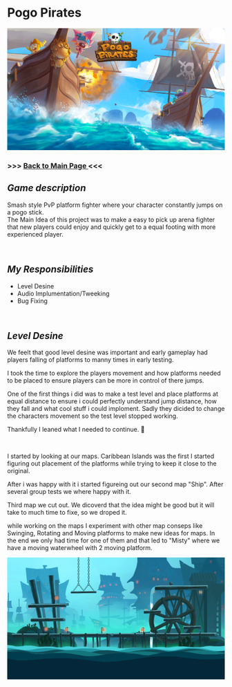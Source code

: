 <h1> Pogo Pirates </h1>
    <img src="Images/Pogo Pirates Logo.png">
    <h3> >>> <a href="https://github.com/Erik2333/Resume_ErikBerglund/blob/main/README.md"> Back to Main Page </a> <<<  <h3> 
    <h2> <em> Game description </em> </h2>
        <p> 
            Smash style PvP platform fighter where your character constantly jumps on a pogo stick. 
            <br>The Main Idea of this project was to make a easy to pick up arena fighter that new players could enjoy and quickly get to a equal footing with more experienced player.
        </p>
        <br>
<h2> <em> My Responsibilities </em> </h2>
        <ul>
            <li> Level Desine </li>
            <li> Audio Implumentation/Tweeking </li>
            <li> Bug Fixing </li>
        </ul>
        <br>
        
<h2> <em> Level Desine </em> </h2>
        <p> We feelt that good level desine was important and early gameplay had players falling of platforms to manny times in early testing. </p>
        <p> I took the time to explore the players movement and how platforms needed to be placed to ensure players can be more in control of there jumps. </p>
        <p> One of the first things i did was to make a test level and place platforms at equal distance to ensure i could perfectly understand jump distance, how they fall and what cool stuff i could imploment. Sadly they dicided to change the characters movement so the test level stopped working. </p> 
        <p> Thankfully I leaned what I needed to continue. 🫠 </p> 
        <br>
        <p> I started by looking at our maps. Caribbean Islands was the first I started figuring out placement of the platforms while trying to keep it close to the original. </p>
        <p> After i was happy with it i started figureing out our second map "Ship". After several group tests we where happy with it. </p>
        <p> Third map we cut out. We dicoverd that the idea might be good but it will take to much time to fixe, so we droped it. </p>
        <p> while working on the maps I experiment with other map conseps like Swinging, Rotating and Moving platforms to make new ideas for maps. In the end we only had time for one of them and that led to "Misty" where we have a moving waterwheel with 2 moving platform.</p>
 <img src="Images/Misty.png">
<!--
<h2> <em> Audio Implumentation </em> </h2>
        <p> It basically started with "how is going to implement sounds?" and after some discussion it was decided that I had the most time to dedicate to it. </p>
        <p> It started with understanding the Unity audio system, then getting  </p>
        <p>  </p>
